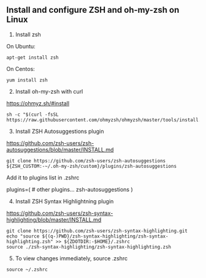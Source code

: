 ## Install and configure ZSH and oh-my-zsh on Linux

1. Install zsh

On Ubuntu:

```
apt-get install zsh
```

On Centos:

```
yum install zsh
```

2. Install oh-my-zsh with curl

https://ohmyz.sh/#install

```
sh -c "$(curl -fsSL https://raw.githubusercontent.com/ohmyzsh/ohmyzsh/master/tools/install.sh)"
```

3. Install ZSH Autosuggestions plugin

https://github.com/zsh-users/zsh-autosuggestions/blob/master/INSTALL.md

```
git clone https://github.com/zsh-users/zsh-autosuggestions ${ZSH_CUSTOM:-~/.oh-my-zsh/custom}/plugins/zsh-autosuggestions
```

Add it to plugins list in .zshrc

plugins=( 
    # other plugins...
    zsh-autosuggestions
)

4. Install ZSH Syntax Highlightning plugin

https://github.com/zsh-users/zsh-syntax-highlighting/blob/master/INSTALL.md

```
git clone https://github.com/zsh-users/zsh-syntax-highlighting.git
echo "source ${(q-)PWD}/zsh-syntax-highlighting/zsh-syntax-highlighting.zsh" >> ${ZDOTDIR:-$HOME}/.zshrc
source ./zsh-syntax-highlighting/zsh-syntax-highlighting.zsh
```

5. To view changes immediately, source .zshrc

```
source ~/.zshrc
```